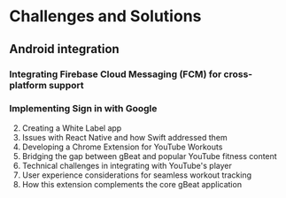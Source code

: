 # Challenges and Solutions

## Android integration

### Integrating Firebase Cloud Messaging (FCM) for cross-platform support

### Implementing Sign in with Google

 2. Creating a White Label app
  1. Issues with React Native and how Swift addressed them
 3. Developing a Chrome Extension for YouTube Workouts
  1. Bridging the gap between gBeat and popular YouTube fitness content
  2. Technical challenges in integrating with YouTube's player
  3. User experience considerations for seamless workout tracking
  4. How this extension complements the core gBeat application